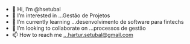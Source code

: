 - 👋 Hi, I’m @hsetubal
- 👀 I’m interested in ...Gestão de Projetos
- 🌱 I’m currently learning ...desenvolvimento de software para fintechs
- 💞️ I’m looking to collaborate on ...processos de gestão
- 📫 How to reach me ...hartur.setubal@gmail.com

<!---
hsetubal/hsetubal is a ✨ special ✨ repository because its `README.md` (this file) appears on your GitHub profile.
You can click the Preview link to take a look at your changes.
--->
